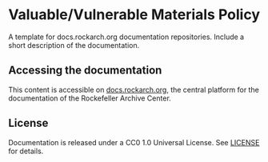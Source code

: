 # Valuable/Vulnerable Materials Policy
A template for docs.rockarch.org documentation repositories. Include a short description of the documentation.

## Accessing the documentation
This content is accessible on [docs.rockarch.org](docs.rockarch.org), the central platform for the documentation of the Rockefeller Archive Center.

## License
Documentation is released under a CC0 1.0 Universal License. See [LICENSE](LICENSE.md) for details.
